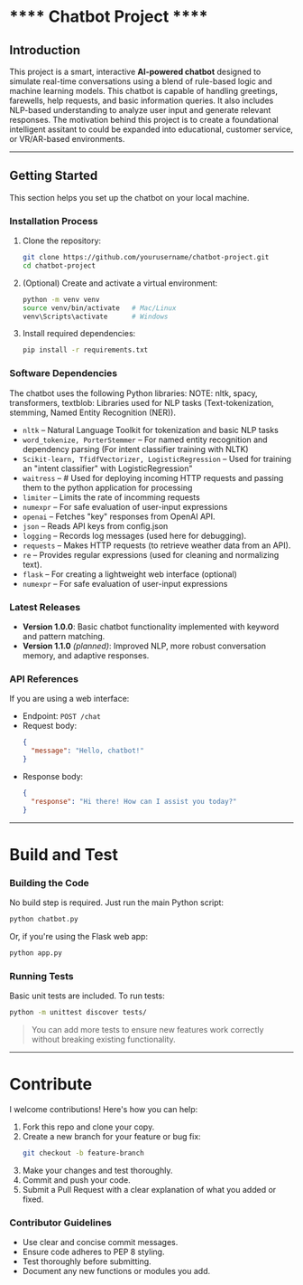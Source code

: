 # **** Chatbot Project ****

## Introduction 

This project is a smart, interactive **AI-powered chatbot** designed to simulate real-time conversations using a 
blend of rule-based logic and machine learning models. This chatbot is capable of handling greetings, farewells, 
help requests, and basic information queries. It also includes NLP-based understanding to analyze user input and 
generate relevant responses. The motivation behind this project is to create a foundational intelligent assitant 
to could be expanded into educational, customer service, or VR/AR-based environments.

***

## Getting Started

This section helps you set up the chatbot on your local machine.

### Installation Process

1. Clone the repository:
   ```bash
   git clone https://github.com/yourusername/chatbot-project.git
   cd chatbot-project
    ```

2. (Optional) Create and activate a virtual environment:
   ```bash
   python -m venv venv
   source venv/bin/activate   # Mac/Linux
   venv\Scripts\activate      # Windows
   ```

3. Install required dependencies:
   ```bash
   pip install -r requirements.txt
   ```

### Software Dependencies

The chatbot uses the following Python libraries:
NOTE: nltk, spacy, transformers, textblob: Libraries used for NLP tasks 
(Text-tokenization, stemming, Named Entity Recognition (NER)).
- `nltk` – Natural Language Toolkit for tokenization and basic NLP tasks
- `word_tokenize, PorterStemmer` – For named entity recognition and dependency parsing (For intent classifier training with NLTK)
- `Scikit-learn, TfidfVectorizer, LogisticRegression` – Used for training an "intent classifier" with LogisticRegression"
- `waitress` – # Used for deploying incoming HTTP requests and passing them to the python application for processing
- `limiter` – Limits the rate of incomming requests
- `numexpr` – For safe evaluation of user-input expressions
- `openai` – Fetches "key" responses from OpenAI API.
- `json` – Reads API keys from config.json 
- `logging` – Records log messages (used here for debugging).
- `requests` – Makes HTTP requests (to retrieve weather data from an API). 
- `re` – Provides regular expressions (used for cleaning and normalizing text).
- `flask` – For creating a lightweight web interface (optional)
- `numexpr` – For safe evaluation of user-input expressions

### Latest Releases

- **Version 1.0.0**: Basic chatbot functionality implemented with keyword and pattern matching.
- **Version 1.1.0** *(planned)*: Improved NLP, more robust conversation memory, and adaptive responses.

### API References

If you are using a web interface:
- Endpoint: `POST /chat`
- Request body:
  ```json
  {
    "message": "Hello, chatbot!"
  }
  ```
- Response body:
  ```json
  {
    "response": "Hi there! How can I assist you today?"
  }
  ```

---
# Build and Test

### Building the Code

No build step is required. Just run the main Python script:

```bash
python chatbot.py
```

Or, if you're using the Flask web app:
```bash
python app.py
```

### Running Tests

Basic unit tests are included. To run tests:

```bash
python -m unittest discover tests/
```

> You can add more tests to ensure new features work correctly without breaking existing functionality.

---
# Contribute

I welcome contributions! Here's how you can help:

1. Fork this repo and clone your copy.
2. Create a new branch for your feature or bug fix:
   ```bash
   git checkout -b feature-branch
   ```
3. Make your changes and test thoroughly.
4. Commit and push your code.
5. Submit a Pull Request with a clear explanation of what you added or fixed. 

### Contributor Guidelines

- Use clear and concise commit messages.
- Ensure code adheres to PEP 8 styling.
- Test thoroughly before submitting.
- Document any new functions or modules you add.
